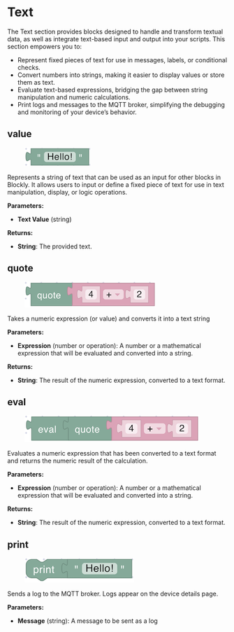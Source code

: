 # Text

The Text section provides blocks designed to handle and transform textual data, as well as integrate text-based input and output into your scripts. This section empowers you to:

* Represent fixed pieces of text for use in messages, labels, or conditional checks.
* Convert numbers into strings, making it easier to display values or store them as text.
* Evaluate text-based expressions, bridging the gap between string manipulation and numeric calculations.
* Print logs and messages to the MQTT broker, simplifying the debugging and monitoring of your device’s behavior.

## value

<div align="left"><figure><img src="../../../.gitbook/assets/text_value.png" alt=""><figcaption></figcaption></figure></div>

Represents a string of text that can be used as an input for other blocks in Blockly. It allows users to input or define a fixed piece of text for use in text manipulation, display, or logic operations.

**Parameters:**

* **Text Value** (string)

**Returns:**

* **String**: The provided text.

## quote

<div align="left"><figure><img src="../../../.gitbook/assets/text_quote.png" alt=""><figcaption></figcaption></figure></div>

Takes a numeric expression (or value) and converts it into a text string

**Parameters:**

* **Expression** (number or operation): A number or a mathematical expression that will be evaluated and converted into a string.

**Returns:**

* **String**: The result of the numeric expression, converted to a text format.

## eval

<div align="left"><figure><img src="../../../.gitbook/assets/text_eval.png" alt=""><figcaption></figcaption></figure></div>

Evaluates a numeric expression that has been converted to a text format and returns the numeric result of the calculation.

**Parameters:**

* **Expression** (number or operation): A number or a mathematical expression that will be evaluated and converted into a string.

**Returns:**

* **String**: The result of the numeric expression, converted to a text format.

## print

<div align="left"><figure><img src="../../../.gitbook/assets/text_print.png" alt=""><figcaption></figcaption></figure></div>

Sends a log to the MQTT broker. Logs appear on the device details page.

**Parameters:**

* **Message** (string): A message to be sent as a log
